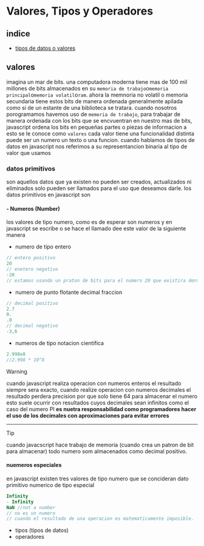 # Valores, Tipos y Operadores
## indice
- [ tipos de datos o valores](#valores)
## valores
imagina un mar de bits. una computadora moderna tiene mas de 100 mil millones de bits almacenados en su `memoria de trabajo`o`memoria principal`o`memoria volatil`o`ram`.
ahora la memnoria no volatil o memoria secundaria tiene estos bits de manera ordenada generalmente apilada como si de un estante de una biblioteca se tratara.
cuando nosotros porogramamos havemos uso de `memoria de trabajo`, para trabajar de manera ordenada con los bits que se encvuentran en nuestro mas de bits, javascript ordena los bits en pequeñas partes o piezas de informacion a esto se le conoce como `valores`
cada valor tiene una funcionalidad distinta puede ser un numero un texto o una funcion.
cuando hablamos de tipos de datos en javascript
nos referimos a su representancion binaria al tipo de valor que usamos

### datos primitivos
son aquellos datos que ya existen no pueden ser creados, actualizados ni eliminados solo pueden ser llamados para el uso que deseamos darle.
los datos primitivos en javascript son
#### - Numeros (Number)
los valores de tipo numero, como es de esperar son numeros y en javascript se escribe o se hace el llamado dee este valor de la siguiente manera
- numero de tipo entero
```js
// entero positivo
20
// enetero negativo
-20
// estamos usando un praton de bits para el numero 20 que existira dentro de la memoria de trabajo.
```
- numero de punto flotante decimal fraccion
```js
// decimal positivo
2.7
0.
.0
// decimal negativo
-3,6
```
- numeros de tipo notacion cientifica
```js
2.998e8
//2.998 * 10^8
```
>[!WARNING]
> cuando javascript realiza operacion con numeros enteros el resultado siempre sera exacto, cuando realize operacion con numeros decimales el resultado perdera precision por que solo tiene 64 para almacenar el numero esto suele ocurrir con resultados cuyos decimales sean infinitos como el caso del numero PI **es nuetra responsabilidad como programadores hacer el uso de los decimales con aproximaciones para evitar errores**
---
> [!TIP]
> cuando javacscript hace trabajo de memoria (cuando crea un patron de bit para almacenar) todo numero som almacenados como decimal positivo.
#### nuemeros especiales
en javascript existen tres valores de tipo numero que se concideran dato primitivo numerico de tipo especial 
```js
Infinity
- Infinity 
NaN //not a number
// no es un numero
// cuando el resultado de una operacion es matematicamente imposible.
```
- tipos (tipos de datos)
- operadores